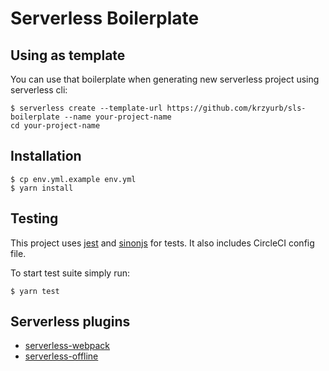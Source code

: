 # Serverless Boilerplate

## Using as template

You can use that boilerplate when generating new
serverless project using serverless cli:

```
$ serverless create --template-url https://github.com/krzyurb/sls-boilerplate --name your-project-name
cd your-project-name
```

## Installation

```
$ cp env.yml.example env.yml
$ yarn install
```

## Testing

This project uses [jest](https://jestjs.io/) and [sinonjs](sinonjs) for tests. It also includes CircleCI config file.

To start test suite simply run:

```
$ yarn test
```

## Serverless plugins

* [serverless-webpack](https://github.com/serverless-heaven/serverless-webpack)
* [serverless-offline](https://github.com/dherault/serverless-offline)

